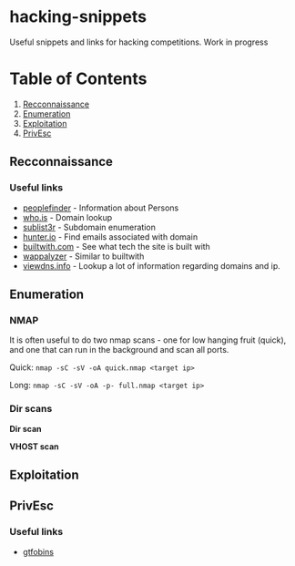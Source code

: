 # hacking-snippets
Useful snippets and links for hacking competitions. Work in progress

# Table of Contents
1. [Recconnaissance](#Recconnaissance)
2. [Enumeration](#Enumeration)
3. [Exploitation](#Exploitation)
4. [PrivEsc](#PrivEsc)



## Recconnaissance

### Useful links
- [peoplefinder](https://peoplefinder.com) - Information about Persons
- [who.is](https://who.is) - Domain lookup
- [sublist3r](https://github.com/aboul3la/Sublist3r) - Subdomain enumeration
- [hunter.io](https://hunter.io/) - Find emails associated with domain
- [builtwith.com](https://builtwith.com/) - See what tech the site is built with
- [wappalyzer](https://www.wappalyzer.com/) - Similar to builtwith
- [viewdns.info](https://viewdns.info) - Lookup a lot of information regarding domains and ip.


## Enumeration

### NMAP
It is often useful to do two nmap scans - one for low hanging fruit (quick), and one that can run in the background and scan all ports.

Quick: `nmap -sC -sV -oA quick.nmap <target ip>`

Long: `nmap -sC -sV -oA -p- full.nmap <target ip>`

### Dir scans

**Dir scan**

**VHOST scan**


## Exploitation


## PrivEsc

### Useful links
- [gtfobins](https://gtfobins.github.io/) 
